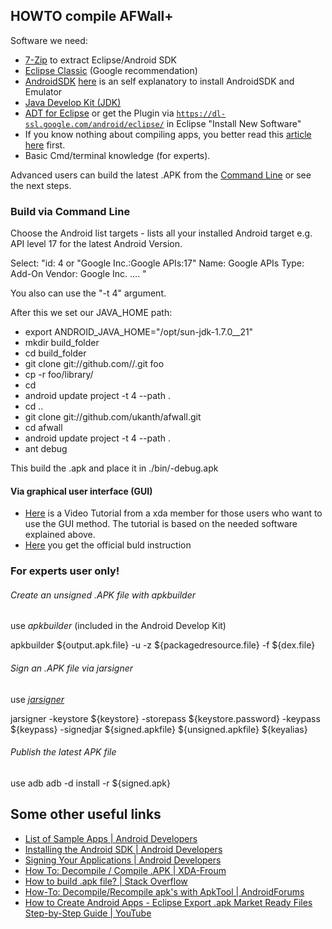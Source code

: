 HOWTO compile AFWall+
-------------

Software we need:
* [7-Zip](http://7-zip.org/) to extract Eclipse/Android SDK
* [Eclipse Classic](http://www.eclipse.org/downloads/) (Google recommendation) 
* [AndroidSDK](http://developer.android.com/sdk/index.html) [here](http://developer.android.com/sdk/installing.html) is an self explanatory to install AndroidSDK and Emulator
* [Java Develop Kit (JDK)](http://java.sun.com/javase/downloads/index.jsp)
* [ADT for Eclipse](http://developer.android.com/sdk/installing/installing-adt.html) or get the Plugin via <code>https://dl-ssl.google.com/android/eclipse/</code> in Eclipse "Install New Software"
* If you know nothing about compiling apps, you better read this [article here](http://www.vogella.com/articles/Android/article.html) first.
* Basic Cmd/terminal knowledge (for experts).


Advanced users can build the latest .APK from the [Command Line](https://developer.android.com/tools/building/building-cmdline.html) or see the next steps.

### Build via Command Line 
Choose the Android list targets - lists all your installed Android target e.g. API level 17 for the latest Android Version.

Select:
"id: 4 or "Google Inc.:Google APIs:17"
Name: Google APIs
Type: Add-On
Vendor: Google Inc. .... "

You also can use the "-t 4" argument.

After this we set our JAVA_HOME path:

* export ANDROID_JAVA_HOME="/opt/sun-jdk-1.7.0__21"
* mkdir build_folder
* cd build_folder
* git clone git://github.com/<your github name>/<folder name>.git foo
* cp -r foo/library/ <your folder>
* cd <your folder>
* android update project -t 4 --path .
* cd ..
* git clone git://github.com/ukanth/afwall.git
* cd afwall
* android update project -t 4 --path .
* ant debug

This build the .apk and place it in ./bin/<your folder name>-debug.apk

#### Via graphical user interface (GUI)
* [Here](https://www.xda-developers.com/xda-tv-2/how-to-build-an-android-app-part-1-setting-up-eclipse-and-android-sdk-xda-tv/) is a Video Tutorial from a xda member for those users who want to use the GUI method. 
The tutorial is based on the needed software explained above. 
* [Here](https://developer.android.com/training/basics/firstapp/index.html) you get the official buld instruction

### For experts user only!

######  Create an unsigned .APK file with apkbuilder
use _apkbuilder_ (included in the Android Develop Kit)

apkbuilder  ${output.apk.file} -u -z  ${packagedresource.file} -f  ${dex.file}



######  Sign an .APK file via jarsigner
use _[jarsigner](http://docs.oracle.com/javase/6/docs/technotes/tools/windows/jarsigner.html)_

jarsigner  -keystore ${keystore} -storepass  ${keystore.password} -keypass ${keypass} -signedjar ${signed.apkfile} ${unsigned.apkfile} ${keyalias}



######   Publish the latest APK file
use adb
adb -d install -r ${signed.apk}



## Some other useful links
* [List of Sample Apps | Android Developers](http://developer.android.com/intl/zh-CN/resources/samples/index.html)
* [Installing the Android SDK | Android Developers](https://developer.android.com/sdk/installing/index.html)
* [Signing Your Applications | Android Developers](http://developer.android.com/tools/publishing/app-signing.html#signapp)
* [How To: Decompile / Compile .APK | XDA-Froum](http://forum.xda-developers.com/showthread.php?t=707189)
* [How to build .apk file? | Stack Overflow](http://stackoverflow.com/questions/4600891/how-to-build-apk-file)
* [How-To: Decompile/Recompile apk's with ApkTool | AndroidForums](http://androidforums.com/esteem-all-things-root/520917-guide-how-properly-decompile-recompile-apks-apktool.html)
* [How to Create Android Apps - Eclipse Export .apk Market Ready Files Step-by-Step Guide | YouTube](http://www.youtube.com/watch?v=DvBI16jv7xs)